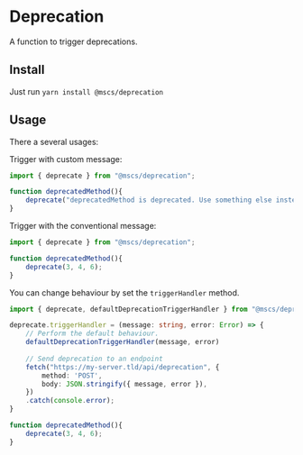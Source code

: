 
# Deprecation

A function to trigger deprecations.

## Install

Just run `yarn install @mscs/deprecation`

## Usage

There a several usages:

Trigger with custom message:
```typescript
import { deprecate } from "@mscs/deprecation"; 

function deprecatedMethod(){
    deprecate("deprecatedMethod is deprecated. Use something else instead.");
}
```

Trigger with the conventional message:
```typescript
import { deprecate } from "@mscs/deprecation"; 

function deprecatedMethod(){
    deprecate(3, 4, 6);
}
```

You can change behaviour by set the `triggerHandler` method.
```typescript
import { deprecate, defaultDeprecationTriggerHandler } from "@mscs/deprecation"; 

deprecate.triggerHandler = (message: string, error: Error) => {
    // Perform the default behaviour.
    defaultDeprecationTriggerHandler(message, error)
    
    // Send deprecation to an endpoint
    fetch("https://my-server.tld/api/deprecation", {
        method: 'POST',
        body: JSON.stringify({ message, error }),
    })
    .catch(console.error);
}

function deprecatedMethod(){
    deprecate(3, 4, 6);
}
```
